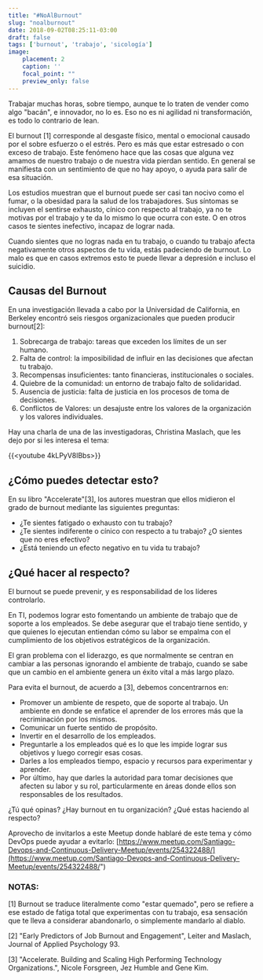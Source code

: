```yaml
---
title: "#NoAlBurnout"
slug: "noalburnout"
date: 2018-09-02T08:25:11-03:00
draft: false    
tags: ['burnout', 'trabajo', 'sicología']
image:
    placement: 2
    caption: ''
    focal_point: ""
    preview_only: false
---
```



Trabajar muchas horas, sobre tiempo, aunque te lo traten de vender como
algo \"bacán\", e innovador, no lo es. Eso no es ni agilidad ni
transformación, es todo lo contrario de lean.

El burnout \[1\] corresponde al desgaste físico, mental o emocional
causado por el sobre esfuerzo o el estrés. Pero es más que estar
estresado o con exceso de trabajo. Este fenómeno hace que las cosas que
alguna vez amamos de nuestro trabajo o de nuestra vida pierdan sentido.
En general se manifiesta con un sentimiento de que no hay apoyo, o ayuda
para salir de esa situación.

Los estudios muestran que el burnout puede ser casi tan nocivo como el
fumar, o la obesidad para la salud de los trabajadores. Sus síntomas se
incluyen el sentirse exhausto, cínico con respecto al trabajo, ya no te
motivas por el trabajo y te da lo mismo lo que ocurra con este. O en
otros casos te sientes inefectivo, incapaz de lograr nada.

Cuando sientes que no logras nada en tu trabajo, o cuando tu trabajo
afecta negativamente otros aspectos de tu vida, estás padeciendo de
burnout. Lo malo es que en casos extremos esto te puede llevar a
depresión e incluso el suicidio.


## Causas del Burnout

En una investigación llevada a cabo por la Universidad de California, en
Berkeley encontró seis riesgos organizacionales que pueden producir
burnout\[2\]:

1.  Sobrecarga de trabajo: tareas que exceden los límites de un ser
    humano.
2.  Falta de control: la imposibilidad de influir en las decisiones que
    afectan tu trabajo.
3.  Recompensas insuficientes: tanto financieras, institucionales o
    sociales.
4.  Quiebre de la comunidad: un entorno de trabajo falto de
    solidaridad.
5.  Ausencia de justicia: falta de justicia en los procesos de toma de
    decisiones.
6.  Conflictos de Valores: un desajuste entre los valores de la
    organización y los valores individuales.

Hay una charla de una de las investigadoras, Christina Maslach, que les
dejo por si les interesa el tema:

{{<youtube 4kLPyV8lBbs>}}


## ¿Cómo puedes detectar esto?


En su libro \"Accelerate\"\[3\], los autores muestran que ellos midieron
el grado de burnout mediante las siguientes preguntas:


-   ¿Te sientes fatigado o exhausto con tu trabajo?
-   ¿Te sientes indiferente o cínico con respecto a tu trabajo? ¿O
    sientes que no eres efectivo?
-   ¿Está teniendo un efecto negativo en tu vida tu trabajo?


## ¿Qué hacer al respecto?

El burnout se puede prevenir, y es responsabilidad de los líderes
controlarlo.


En TI, podemos lograr esto fomentando un ambiente de trabajo que de
soporte a los empleados. Se debe asegurar que el trabajo tiene sentido,
y que quienes lo ejecutan entiendan cómo su labor se empalma con el
cumplimiento de los objetivos estratégicos de la organización.


El gran problema con el liderazgo, es que normalmente se centran en
cambiar a las personas ignorando el ambiente de trabajo, cuando se sabe
que un cambio en el ambiente genera un éxito vital a más largo plazo.


Para evita el burnout, de acuerdo a \[3\], debemos concentrarnos
en:

-   Promover un ambiente de respeto, que de soporte al trabajo. Un
    ambiente en donde se enfatice el aprender de los errores más que la
    recriminación por los mismos.
-   Comunicar un fuerte sentido de propósito.
-   Invertir en el desarrollo de los empleados.
-   Preguntarle a los empleados qué es lo que les impide lograr sus
    objetivos y luego corregir esas cosas.
-   Darles a los empleados tiempo, espacio y recursos para experimentar
    y aprender.
-   Por último, hay que darles la autoridad para tomar decisiones que
    afecten su labor y su rol, particularmente en áreas donde ellos son
    responsables de los resultados.


¿Tú qué opinas? ¿Hay burnout en tu organización? ¿Qué estas haciendo al
respecto?

Aprovecho de invitarlos a este Meetup donde hablaré de este tema y cómo
DevOps puede ayudar a
evitarlo: [https://www.meetup.com/Santiago-Devops-and-Continuous-Delivery-Meetup/events/254322488/](https://www.meetup.com/Santiago-Devops-and-Continuous-Delivery-Meetup/events/254322488/")


### **NOTAS:**


\[1\] Burnout se traduce literalmente como \"estar quemado\", pero se
refiere a ese estado de fatiga total que experimentas con tu trabajo,
esa sensación que te lleva a considerar abandonarlo, o simplemente
mandarlo al diablo.


\[2\] \"Early Predictors of Job Burnout and Engagement\", Leiter and
Maslach, Journal of Applied Psychology 93. 

\[3\] \"Accelerate. Building and Scaling High Performing Technology
Organizations.\", Nicole Forsgreen, Jez Humble and Gene Kim.
